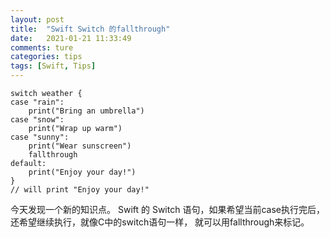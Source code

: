 ```yaml
---
layout: post  
title:  "Swift Switch 的fallthrough"  
date:   2021-01-21 11:33:49
comments: ture
categories: tips  
tags: [Swift, Tips]  
---
```


```
switch weather {
case "rain":
    print("Bring an umbrella")
case "snow":
    print("Wrap up warm")
case "sunny":
    print("Wear sunscreen")
    fallthrough
default:
    print("Enjoy your day!")
}
// will print "Enjoy your day!"
```

今天发现一个新的知识点。 Swift 的 Switch 语句，如果希望当前case执行完后，还希望继续执行，就像C中的switch语句一样， 就可以用fallthrough来标记。
 
